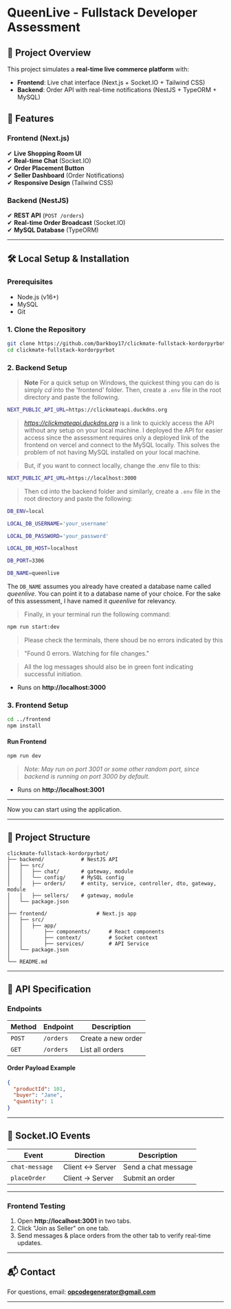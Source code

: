 # **QueenLive - Fullstack Developer Assessment**

## **📌 Project Overview**
This project simulates a **real-time live commerce platform** with:
- **Frontend**: Live chat interface (Next.js + Socket.IO + Tailwind CSS)
- **Backend**: Order API with real-time notifications (NestJS + TypeORM + MySQL)

## **🚀 Features**
### **Frontend (Next.js)**
✔ **Live Shopping Room UI**  
✔ **Real-time Chat** (Socket.IO)  
✔ **Order Placement Button**  
✔ **Seller Dashboard** (Order Notifications)  
✔ **Responsive Design** (Tailwind CSS)  

### **Backend (NestJS)**
✔ **REST API** (`POST /orders`)  
✔ **Real-time Order Broadcast** (Socket.IO)  
✔ **MySQL Database** (TypeORM)  

---

## **🛠 Local Setup & Installation**

### **Prerequisites**
- Node.js (v16+)
- MySQL
- Git

### **1. Clone the Repository**
```bash
git clone https://github.com/Darkboy17/clickmate-fullstack-kordorpyrbot
cd clickmate-fullstack-kordorpyrbot
```

### **2. Backend Setup**
>**Note**
> For a quick setup on Windows, the quickest thing you can do is simply *cd* into the 'frontend' folder. Then, create a `.env` file in the root directory and paste the following.

```bash
NEXT_PUBLIC_API_URL=https://clickmateapi.duckdns.org
```
>*https://clickmateapi.duckdns.org* is a link to quickly access the API without any setup on your local machine. I deployed the API for easier access since the assessment requires only a deployed link of the frontend on vercel and connect to the MySQL locally. This solves the problem of not having MySQL installed on your local machine.

> But, if you want to connect locally, change the .env file to this:
```bash
NEXT_PUBLIC_API_URL=https://localhost:3000
```

> Then cd into the backend folder and similarly, create a `.env` file in the root directory and paste the following:
```bash
DB_ENV=local

LOCAL_DB_USERNAME='your_username'

LOCAL_DB_PASSWORD='your_password'

LOCAL_DB_HOST=localhost	  

DB_PORT=3306

DB_NAME=queenlive
```

The `DB_NAME` assumes you already have created a database name called *queenlive*. You can point it to a database name of your choice. For the sake of this assessment, I have named it *queenlive* for relevancy.


> Finally, in your terminal run the following command:
```bash
npm run start:dev
```
> Please check the terminals, there shoud be no errors indicated by this 

>"Found 0 errors. Watching for file changes." 

>All the log messages should also be in green font indicating successful initiation.
- Runs on **http://localhost:3000**

### **3. Frontend Setup**
```bash
cd ../frontend
npm install
```

#### **Run Frontend**
```bash
npm run dev
```
> *Note: May run on port 3001 or some other random port, since backend is running on port 3000 by default.*

- Runs on **http://localhost:3001**

---

 Now you can start using the application.

---

## **📂 Project Structure**
```
clickmate-fullstack-kordorpyrbot/
├── backend/            # NestJS API
│   ├── src/
│   │   ├── chat/       # gateway, module
│   │   └── config/     # MySQL config
│   │   ├── orders/     # entity, service, controller, dto, gateway, module
│   │   ├── sellers/    # gateway, module
│   └── package.json
│
├── frontend/                # Next.js app
│   ├── src/
│   │   ├── app/             
│   │		├── components/      # React components
│   │		├── context/         # Socket context
│   │		├── services/        # API Service
│   └── package.json
│
└── README.md
```

---

## **🔌 API Specification**
### **Endpoints**
| Method | Endpoint | Description |
|--------|----------|-------------|
| `POST` | `/orders` | Create a new order |
| `GET`  | `/orders` | List all orders |

#### **Order Payload Example**
```json
{
  "productId": 101,
  "buyer": "Jane",
  "quantity": 1
}
```

---

## **🔗 Socket.IO Events**
| Event | Direction | Description |
|-------|-----------|-------------|
| `chat-message	` | Client ↔ Server | Send a chat message |
| `placeOrder` | Client → Server | Submit an order |

---


### **Frontend Testing**
1. Open **http://localhost:3001** in two tabs.
2. Click "Join as Seller" on one tab.
3. Send messages & place orders from the other tab to verify real-time updates.

---

## **📬 Contact**
For questions, email: **opcodegenerator@gmail.com**  

---
